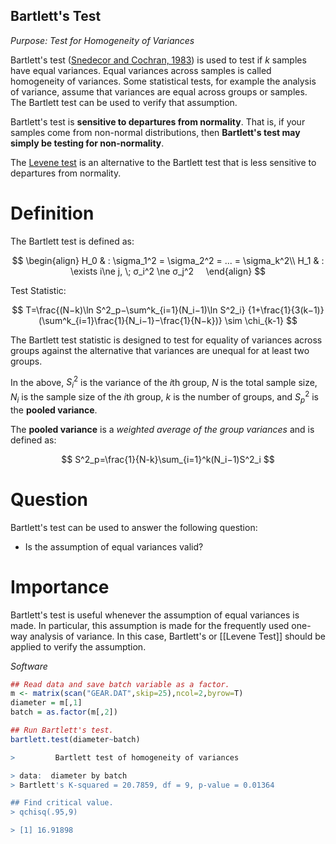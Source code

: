 

## Bartlett's Test

_Purpose:  Test for Homogeneity of Variances_

Bartlett's test ([Snedecor and Cochran, 1983](https://www.itl.nist.gov/div898/handbook/eda/section4/eda43.htm#Snedecor)) is used to test if _k_ samples have equal variances. Equal variances across samples is called homogeneity of variances. Some statistical tests, for example the analysis of variance, assume that variances are equal across groups or samples. The Bartlett test can be used to verify that assumption.

Bartlett's test is **sensitive to departures from normality**. That is, if your samples come from non-normal distributions, then **Bartlett's test may simply be testing for non-normality**.

The [Levene test](https://www.itl.nist.gov/div898/handbook/eda/section3/eda35a.htm) is an alternative to the Bartlett test that is less sensitive to departures from normality.

# Definition

The Bartlett test is defined as:

$$
\begin{align}
H_0 & : \sigma_1^2 = \sigma_2^2 = ... = \sigma_k^2\\
H_1 & : \exists i\ne j, \; σ_i^2 \ne σ_j^2    
\end{align}
$$

Test Statistic:

$$
T=\frac{(N−k)\ln S^2_p−\sum^k_{i=1}(N_i−1)\ln S^2_i}
{1+\frac{1}{3(k−1)}(\sum^k_{i=1}\frac{1}{N_i−1}−\frac{1}{N−k})}
\sim \chi_{k-1}
$$

The Bartlett test statistic is designed to test for equality of variances across groups against the alternative that variances are unequal for at least two groups.

In the above, $S_i^2$ is the variance of the $i$th group, $N$ is the total sample size, $N_i$ is the sample size of the $i$th group, $k$ is the number of groups, and $S_p^2$ is the **pooled variance**. 

The **pooled variance** is a _weighted average of the group variances_ and is defined as:

$$
S^2_p=\frac{1}{N-k}\sum_{i=1}^k(N_i−1)S^2_i
$$

# Question

Bartlett's test can be used to answer the following question:

-   Is the assumption of equal variances valid?

# Importance

Bartlett's test is useful whenever the assumption of equal variances is made. In particular, this assumption is made for the frequently used one-way analysis of variance. In this case, Bartlett's or [[Levene Test]] should be applied to verify the assumption.

_Software_

```r
## Read data and save batch variable as a factor.
m <- matrix(scan("GEAR.DAT",skip=25),ncol=2,byrow=T)
diameter = m[,1]
batch = as.factor(m[,2])

## Run Bartlett's test.
bartlett.test(diameter~batch)

>         Bartlett test of homogeneity of variances

> data:  diameter by batch 
> Bartlett's K-squared = 20.7859, df = 9, p-value = 0.01364

## Find critical value.
> qchisq(.95,9)

> [1] 16.91898
```